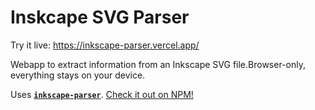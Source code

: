 # Inskcape SVG Parser

Try it live: https://inkscape-parser.vercel.app/

Webapp to extract information from an Inkscape SVG file.Browser-only, everything stays on your device.

Uses [**`inkscape-parser`**](https://github.com/xmuni/inkscape-parser). [Check it out on NPM!](https://www.npmjs.com/package/inkscape-parser)